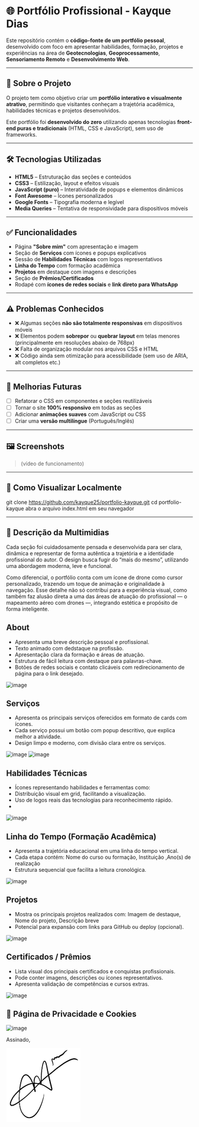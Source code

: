 # 🌐 Portfólio Profissional - Kayque Dias

Este repositório contém o **código-fonte de um portfólio pessoal**, desenvolvido com foco em apresentar habilidades, formação, projetos e experiências na área de **Geotecnologias**, **Geoprocessamento**, **Sensoriamento Remoto** e **Desenvolvimento Web**.

---

## 📌 Sobre o Projeto

O projeto tem como objetivo criar um **portfólio interativo e visualmente atrativo**, permitindo que visitantes conheçam a trajetória acadêmica, habilidades técnicas e projetos desenvolvidos.

Este portfólio foi **desenvolvido do zero** utilizando apenas tecnologias **front-end puras e tradicionais** (HTML, CSS e JavaScript), sem uso de frameworks.

---

## 🛠️ Tecnologias Utilizadas

- **HTML5** – Estruturação das seções e conteúdos
- **CSS3** – Estilização, layout e efeitos visuais
- **JavaScript (puro)** – Interatividade de popups e elementos dinâmicos
- **Font Awesome** – Ícones personalizados
- **Google Fonts** – Tipografia moderna e legível
- **Media Queries** – Tentativa de responsividade para dispositivos móveis

---

## ✅ Funcionalidades

- Página **"Sobre mim"** com apresentação e imagem
- Seção de **Serviços** com ícones e popups explicativos
- Sessão de **Habilidades Técnicas** com logos representativos
- **Linha do Tempo** com formação acadêmica
- **Projetos** em destaque com imagens e descrições
- Seção de **Prêmios/Certificados**
- Rodapé com **ícones de redes sociais** e **link direto para WhatsApp**

---

## ⚠️ Problemas Conhecidos

- ❌ Algumas seções **não são totalmente responsivas** em dispositivos móveis
- ❌ Elementos podem **sobrepor** ou **quebrar layout** em telas menores (principalmente em resoluções abaixo de 768px)
- ❌ Falta de organização modular nos arquivos CSS e HTML
- ❌ Código ainda sem otimização para acessibilidade (sem uso de ARIA, alt completos etc.)

---

## 🚧 Melhorias Futuras

- [ ] Refatorar o CSS em componentes e seções reutilizáveis
- [ ] Tornar o site **100% responsivo** em todas as seções
- [ ] Adicionar **animações suaves** com JavaScript ou CSS
- [ ] Criar uma **versão multilíngue** (Português/Inglês)

---

## 🖼️ Screenshots

> (vídeo de funcionamento)

---

## 📂 Como Visualizar Localmente

git clone https://github.com/kayque25/portfolio-kayque.git
cd portfolio-kayque
abra o arquivo index.html em seu navegador

---


## 🤳 Descrição da Multimidias
Cada seção foi cuidadosamente pensada e desenvolvida para ser clara, dinâmica e representar de forma autêntica a trajetória e a identidade profissional do autor. O design busca fugir do “mais do mesmo”, utilizando uma abordagem moderna, leve e funcional.

Como diferencial, o portfólio conta com um ícone de drone como cursor personalizado, trazendo um toque de animação e originalidade à navegação. Esse detalhe não só contribui para a experiência visual, como também faz alusão direta a uma das áreas de atuação do profissional — o mapeamento aéreo com drones —, integrando estética e propósito de forma inteligente.

## About
- Apresenta uma breve descrição pessoal e profissional.
- Texto animado com dedstaque na profissão.
- Apresentação clara da formação e áreas de atuação.
- Estrutura de fácil leitura com destaque para palavras-chave.
- Botões de redes sociais e contato clicáveis com redirecionamento de página para o link desejado.
  
![image](https://github.com/user-attachments/assets/ebde46df-34ab-4936-9daf-34c02b102a7c)

## Serviços
- Apresenta os principais serviços oferecidos em formato de cards com ícones.
- Cada serviço possui um botão com popup descritivo, que explica melhor a atividade.
- Design limpo e moderno, com divisão clara entre os serviços.
 
![image](https://github.com/user-attachments/assets/c8622c79-9fce-4d83-980d-6a24c4899746)
![image](https://github.com/user-attachments/assets/8d019c52-fe20-4d19-af77-3841cd9ab4a3)

## Habilidades Técnicas
- Ícones representando habilidades e ferramentas como:
- Distribuição visual em grid, facilitando a visualização.
- Uso de logos reais das tecnologias para reconhecimento rápido.
- 
![image](https://github.com/user-attachments/assets/2ccb6c6f-3afc-443c-8110-428f0eb3cb34)

## Linha do Tempo (Formação Acadêmica)
- Apresenta a trajetória educacional em uma linha do tempo vertical.
- Cada etapa contém: Nome do curso ou formação, Instituição ,Ano(s) de realização
- Estrutura sequencial que facilita a leitura cronológica.

![image](https://github.com/user-attachments/assets/d557b230-b3a0-4863-bb23-659afe511f42)

## Projetos
- Mostra os principais projetos realizados com: Imagem de destaque, Nome do projeto, Descrição breve
- Potencial para expansão com links para GitHub ou deploy (opcional).

![image](https://github.com/user-attachments/assets/b2a405ca-33b6-4a6b-870c-2344d2c30d0a)

## Certificados / Prêmios
- Lista visual dos principais certificados e conquistas profissionais.
- Pode conter imagens, descrições ou ícones representativos.
- Apresenta validação de competências e cursos extras.

![image](https://github.com/user-attachments/assets/778bccc2-2c58-43db-ad6b-dde07d18adbf)


## 📌 Página de Privacidade e Cookies
![image](https://github.com/user-attachments/assets/94c4303f-acc1-494e-a959-c43be95889ba)

Assinado,

<img src="img/IMG_0092.png" width="200" height="200"/>
